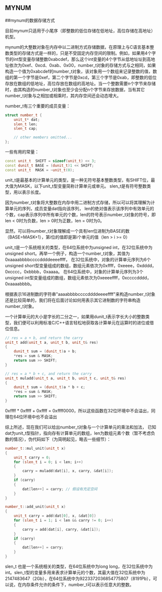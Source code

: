 MYNUM
-------------

##mynum的数据存储方式

目前mynum只适用于小尾序（即整数的低位存储在低地址，高位存储在高地址）机型。

mynum的大整数对象在内存中以二进制方式存储数据，在原理上与C语言基本整数类型的存储方式是一样的，只是不受固定内存空间的限制。例如，如果用4个字节的int型变量存储整数0xabcdef，那么这个int变量的4个字节从低地址址到高地址依次为0xef、0xcd、0xab、0x00，number_t对象的存储方式与之相同，如果构造一个值为0xabcdef的number_t对象，该对象用一个数组来记录整数的值，数组的第一个字节是0xef，第二个字节是0xcd，第三个字节是0xab，即整数的低位存放在数组的低地址，高位存放在数组的高地址。当一个整数需要n个字节来存储时，由其构造的number_t对象也至少会分配n个字节来存放数据，当有其它number_t对象与之相加或相乘时，其内存空间还会动态增大。

number_t有三个重要的成员变量：
```C++
struct number_t {
    unit_t* dat;
    slen_t len;
    slen_t cap;

    // other members omitted...
};
```
一些有用的常量：
```C++
const unit_t  SHIFT = sizeof(unit_t) << 3;
const dunit_t BASE = (dunit_t)1 << SHIFT;
const unit_t  MASK = ~unit_t(0);
```
unit_t是最基本的计算单元的类型，是一种无符号基本整数类型，有SHIFT位，最大值为MASK，以下unit_t型变量简称计算单元或单元。
slen_t是有符号整数类型，用以表示长度。

因为number_t对象将大整数在内存中用二进制方式存储，所以可以将其理解为计算单元的序列，成员变量dat指向该序列，
len的绝对值表示该序列中有效单元的个数，cap表示序列中所有单元的个数，len的符号表示number_t对象的符号，即len < 0时为负数，len > 0时为正数，len = 0时为0。

显然，可以将number_t对象理解成一个具有len位进制为BASE的数（BASE=MASK+1），第i位的值即是第i个单元的值（len > i >= 0）

unit_t是一个系统相关的类型，在64位系统中为unsigned int，在32位系统中为unsigned short。再举一个例子，构造一个number_t对象，其值为0xaaaabbbbccccddddeeeeffff，
在32位系统中，对象的计算单元序列为6个unsigned short型变量组成的数组，数组元素依次为0xffff，0xeeee，0xdddd，0xcccc，0xbbbb，0xaaaa。
在64位系统中，对象的计算单元序列为3个unsigned int型变量组成的数组，数组元素依次为0xeeeeffff，0xccccdddd，0xaaaabbbb。

根据表示16进制数的字符串"aaaabbbbccccddddeeeeffff"来构造number_t对象还是比较简单的，我们将在后面讨论如何用表示其它进制数的字符串构造number_t对象。

一个计算单元的大小是字长的二分之一，如果用dunit_t表示字长大小的整数类型，我们便可以利用标准C/C++语言轻松地获取各计算单元在运算时的进位或借位信息。
```C++
// res = a + b, and return the carry
unit_t add(unit_t a, unit_t b, unit_t& res)
{
    dunit_t sum = (dunit_t)a + b;
    *res = sum & MASK;
    return sum >> SHIFT;
}

// res = a * b + c, and return the carry
unit_t muladd(unit_t a, unit_t b, unit_t c, unit_t& res)
{
    dunit_t sum = (dunit_t)a * b + c;
    *res = sum & MASK;
    return sum >> SHIFT;
}
```
0xffff * 0xffff + 0xffff = 0xffff0000，所以这些函数在32位环境中不会溢出，同理在64位环境中也不会溢出

综上所述，现在我们可以给出number_t对象与一个计算单元的乘法和加法，
已知dat为unit_t型指针，指向存有计算单元的数组，len为数组元素个数（暂不考虑负数的情况），伪代码如下（为简明起见，略去一些细节）：
```C++
number_t::mul_unit(unit_t x)
{
    unit_t carry = 0;
    for (slen_t i = 0; i < len; i++)
    {
        carry = muladd(dat[i], x, carry, &dat[i]);
    }
    if (carry)
    {
        dat[len++] = carry; // 假设有充足空间
    }
}

number_t::add_unit(unit_t x)
{
    unit_t carry = add(dat[0], x, &dat[0])
    for (slen_t i = 1; i < len && carry != 0; i++)
    {
        carry = add(dat[i], carry, &dat[i]);
    }
    if (carry)
    {
        dat[len++] = carry;
    }
}
```

slen_t 也是一个系统相关的类型，在64位系统中为long long，在32位系统中为int。slen_t型的变量多用来表求计算单元的个数，其最大值在32位系统中为2147483647（2Gb），在64位系统中为9223372036854775807（8191Pb），可以说，在内存条件允许的条件下，number_t可以表示任意大的整数。
